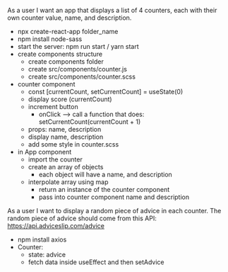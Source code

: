As a user I want an app that displays a list of 4 counters, each with their own counter value, name, and description.

- npx create-react-app folder_name
- npm install node-sass
- start the server: npm run start / yarn start
- create components structure
  - create components folder
  - create src/components/counter.js
  - create src/components/counter.scss
- counter component
  - const [currentCount, setCurrentCount] = useState(0)
  - display score (currentCount)
  - increment button
    - onClick --> call a function that does:
      setCurrentCount(currentCount + 1)
  - props: name, description
  - display name, description
  - add some style in counter.scss
- in App component
  - import the counter
  - create an array of objects
    - each object will have a name, and description
  - interpolate array using map
    - return an instance of the counter component
    - pass into counter component name and description

As a user I want to display a random piece of advice in each counter.
  The random piece of advice should come from this API: https://api.adviceslip.com/advice

- npm install axios
- Counter:
  - state: advice
  - fetch data inside useEffect and then setAdvice
